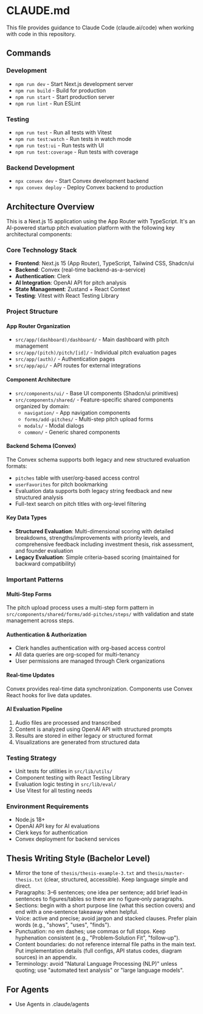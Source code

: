 # CLAUDE.md

This file provides guidance to Claude Code (claude.ai/code) when working with code in this repository.

## Commands

### Development
- `npm run dev` - Start Next.js development server
- `npm run build` - Build for production
- `npm run start` - Start production server
- `npm run lint` - Run ESLint

### Testing
- `npm run test` - Run all tests with Vitest
- `npm run test:watch` - Run tests in watch mode
- `npm run test:ui` - Run tests with UI
- `npm run test:coverage` - Run tests with coverage

### Backend Development
- `npx convex dev` - Start Convex development backend
- `npx convex deploy` - Deploy Convex backend to production

## Architecture Overview

This is a Next.js 15 application using the App Router with TypeScript. It's an AI-powered startup pitch evaluation platform with the following key architectural components:

### Core Technology Stack
- **Frontend**: Next.js 15 (App Router), TypeScript, Tailwind CSS, Shadcn/ui
- **Backend**: Convex (real-time backend-as-a-service)
- **Authentication**: Clerk
- **AI Integration**: OpenAI API for pitch analysis
- **State Management**: Zustand + React Context
- **Testing**: Vitest with React Testing Library

### Project Structure

#### App Router Organization
- `src/app/(dashboard)/dashboard/` - Main dashboard with pitch management
- `src/app/(pitch)/pitch/[id]/` - Individual pitch evaluation pages
- `src/app/(auth)/` - Authentication pages
- `src/app/api/` - API routes for external integrations

#### Component Architecture
- `src/components/ui/` - Base UI components (Shadcn/ui primitives)
- `src/components/shared/` - Feature-specific shared components organized by domain:
  - `navigation/` - App navigation components
  - `forms/add-pitches/` - Multi-step pitch upload forms
  - `modals/` - Modal dialogs
  - `common/` - Generic shared components

#### Backend Schema (Convex)
The Convex schema supports both legacy and new structured evaluation formats:
- `pitches` table with user/org-based access control
- `userFavorites` for pitch bookmarking
- Evaluation data supports both legacy string feedback and new structured analysis
- Full-text search on pitch titles with org-level filtering

#### Key Data Types
- **Structured Evaluation**: Multi-dimensional scoring with detailed breakdowns, strengths/improvements with priority levels, and comprehensive feedback including investment thesis, risk assessment, and founder evaluation
- **Legacy Evaluation**: Simple criteria-based scoring (maintained for backward compatibility)

### Important Patterns

#### Multi-Step Forms
The pitch upload process uses a multi-step form pattern in `src/components/shared/forms/add-pitches/steps/` with validation and state management across steps.

#### Authentication & Authorization
- Clerk handles authentication with org-based access control
- All data queries are org-scoped for multi-tenancy
- User permissions are managed through Clerk organizations

#### Real-time Updates
Convex provides real-time data synchronization. Components use Convex React hooks for live data updates.

#### AI Evaluation Pipeline
1. Audio files are processed and transcribed
2. Content is analyzed using OpenAI API with structured prompts
3. Results are stored in either legacy or structured format
4. Visualizations are generated from structured data

### Testing Strategy
- Unit tests for utilities in `src/lib/utils/`
- Component testing with React Testing Library
- Evaluation logic testing in `src/lib/eval/`
- Use Vitest for all testing needs

### Environment Requirements
- Node.js 18+
- OpenAI API key for AI evaluations
- Clerk keys for authentication
- Convex deployment for backend services

## Thesis Writing Style (Bachelor Level)
- Mirror the tone of `thesis/thesis-example-3.txt` and `thesis/master-thesis.txt` (clear, structured, accessible). Keep language simple and direct.
- Paragraphs: 3–6 sentences; one idea per sentence; add brief lead‑in sentences to figures/tables so there are no figure‑only paragraphs.
- Sections: begin with a short purpose line (what this section covers) and end with a one‑sentence takeaway when helpful.
- Voice: active and precise; avoid jargon and stacked clauses. Prefer plain words (e.g., "shows", "uses", "finds").
- Punctuation: no em dashes; use commas or full stops. Keep hyphenation consistent (e.g., "Problem‑Solution Fit", "follow‑up").
- Content boundaries: do not reference internal file paths in the main text. Put implementation details (full configs, API status codes, diagram sources) in an appendix.
- Terminology: avoid "Natural Language Processing (NLP)" unless quoting; use "automated text analysis" or "large language models".

## For Agents 
- Use Agents in .claude/agents